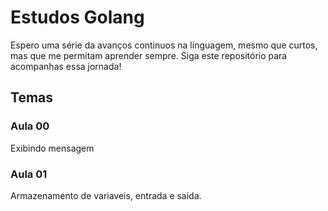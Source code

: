 # Estudos Golang
Espero uma série da avanços continuos na linguagem, mesmo que curtos, mas que me permitam aprender sempre.
Siga este repositório para acompanhas essa jornada!

## Temas
### Aula 00
Exibindo mensagem
### Aula 01
Armazenamento de variaveis, entrada e saida.
